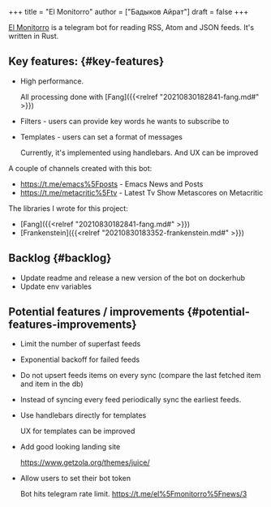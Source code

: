 +++
title = "El Monitorro"
author = ["Бадыков Айрат"]
draft = false
+++

[El Monitorro](https://github.com/ayrat555/el%5Fmonitorro) is a telegram bot for reading  RSS, Atom and JSON feeds. It's written in Rust.


## Key features: {#key-features}

-   High performance.

    All processing done with [Fang]({{<relref "20210830182841-fang.md#" >}})

-   Filters - users can provide key words he wants to subscribe to

-   Templates - users can set a format of messages

    Currently, it's implemented using handlebars. And UX can be improved

A couple of channels created with this bot:

-   <https://t.me/emacs%5Fposts> - Emacs News and Posts
-   <https://t.me/metacritic%5Ftv> - Latest Tv Show Metascores on Metacritic

The libraries I wrote for this project:

-   [Fang]({{<relref "20210830182841-fang.md#" >}})
-   [Frankenstein]({{<relref "20210830183352-frankenstein.md#" >}})


## Backlog {#backlog}

-   Update readme and release a new version of the bot on dockerhub
-   Update env variables


## Potential features / improvements {#potential-features-improvements}

-   Limit the number of superfast feeds

-   Exponential backoff for failed feeds

-   Do not upsert feeds items on every sync
    (compare the last fetched item and item in the db)

-   Instead of syncing every feed periodically sync the earliest feeds.

-   Use handlebars directly for templates

    UX for templates can be improved
-   Add good looking landing site

    <https://www.getzola.org/themes/juice/>
-   Allow users to set their bot token

    Bot hits telegram rate limit.
     <https://t.me/el%5Fmonitorro%5Fnews/3>
